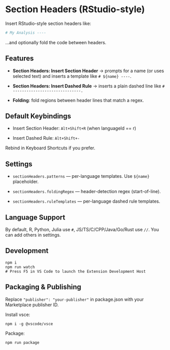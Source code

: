 # Section Headers (RStudio-style)

Insert RStudio-style section headers like:

```r
# My Analysis ----
```

...and optionally fold the code between headers.

## Features

- **Section Headers: Insert Section Header** → prompts for a name (or uses selected text) and inserts a template like `# ${name} ----`.

- **Section Headers: Insert Dashed Rule** → inserts a plain dashed line like `# ------------------------------.`

- **Folding**: fold regions between header lines that match a regex.

## Default Keybindings

- Insert Section Header: `Alt+Shift+R` (when languageId == r)

- Insert Dashed Rule: `Alt+Shift+-`

Rebind in Keyboard Shortcuts if you prefer.

## Settings

- `sectionHeaders.patterns` — per-language templates. Use `${name}` placeholder.

- `sectionHeaders.foldingRegex` — header-detection regex (start-of-line).

- `sectionHeaders.ruleTemplates` — per-language dashed rule templates.

## Language Support

By default, R, Python, Julia use `#`, JS/TS/C/CPP/Java/Go/Rust use `//`. You can add others in settings.

## Development
```
npm i
npm run watch
# Press F5 in VS Code to launch the Extension Development Host
```

## Packaging & Publishing

Replace `"publisher": "your-publisher"` in package.json with your Marketplace publisher ID.

Install vsce:

```
npm i -g @vscode/vsce
```

Package:

```
npm run package
